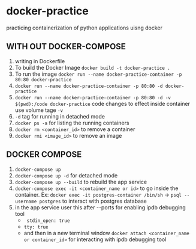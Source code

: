 # docker-practice
practicing containerization of python applications uisng docker

## WITH OUT DOCKER-COMPOSE
1. writing in Dockerfile
2. To build the Docker Image `docker build -t docker-practice .`
3. To run the image `docker run --name docker-practice-container -p 80:80 docker-practice`
4. `docker run --name docker-practice-container -p 80:80 -d docker-practice`
5. `docker run --name docker-practice-container -p 80:80 -d -v $(pwd):/code docker-practice` code changes to effect inside container use volume tage `-v`
6. `-d` tag for running in detached mode
7. `docker ps -a` for listing the running containers
8. `docker rm <container_id>` to remove a container
9.  `docker rmi <image_id>` to remove an image

## DOCKER COMPOSE
1. `docker-compose up`
2. `docker-compose up -d` for detached mode
3. `docker-compose up --build` to rebuild the app service
4. `docker-compose exec -it <container_name or id>` to go inside the container. Ex: `docker exec -it postgres-container /bin/sh` -> `psql --username postgres` to interact with postgres database
5. in the app service user this after --ports for enabling ipdb debugging tool
    * ` stdin_open: true`
    * `tty: true`
    * and then in a new terminal window `docker attach <container_name or container_id>` for interacting with ipdb debugging tool